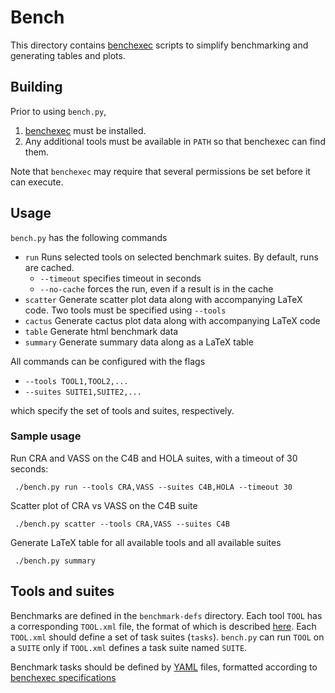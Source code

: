 Bench
=====

This directory contains [benchexec](https://github.com/sosy-lab/benchexec)
scripts to simplify benchmarking and generating tables and plots.


Building
--------

Prior to using `bench.py`,

1. [benchexec](https://github.com/sosy-lab/benchexec) must be installed.
2. Any additional tools must be available in `PATH` so that benchexec can find them.

Note that `benchexec` may require that several permissions be set
before it can execute.

Usage
-----

`bench.py` has the following commands

* `run`
   Runs selected tools on selected benchmark suites.  By default, runs are cached.
   * `--timeout` specifies timeout in seconds
   * `--no-cache` forces the run, even if a result is in the cache
* `scatter`
   Generate scatter plot data along with accompanying LaTeX code.  Two tools must be
   specified using `--tools`
* `cactus`
   Generate cactus plot data along with accompanying LaTeX code
* `table`
   Generate html benchmark data
* `summary`
   Generate summary data along as a LaTeX table

All commands can be configured with the flags

* `--tools TOOL1,TOOL2,...`
* `--suites SUITE1,SUITE2,...`

which specify the set of tools and suites, respectively.

### Sample usage

 Run CRA and VASS on the C4B and HOLA suites, with a timeout of 30 seconds:

```
 ./bench.py run --tools CRA,VASS --suites C4B,HOLA --timeout 30
```

 Scatter plot of CRA vs VASS on the C4B suite

```
 ./bench.py scatter --tools CRA,VASS --suites C4B
```

 Generate LaTeX table for all available tools and all available suites

```
 ./bench.py summary
```

Tools and suites
----------------

Benchmarks are defined in the `benchmark-defs` directory.  Each tool
`TOOL` has a corresponding `TOOL.xml` file, the format of which is
described
[here](https://github.com/sosy-lab/benchexec/blob/master/doc/benchexec.md).
Each `TOOL.xml` should define a set of task suites (`tasks`).
`bench.py` can run `TOOL` on a `SUITE` only if `TOOL.xml` defines a
task suite named `SUITE`.

Benchmark tasks should be defined by [YAML](https://yaml.org/) files,
formatted according to [benchexec specifications](https://github.com/sosy-lab/benchexec/blob/master/doc/task-definition-example.yml)
